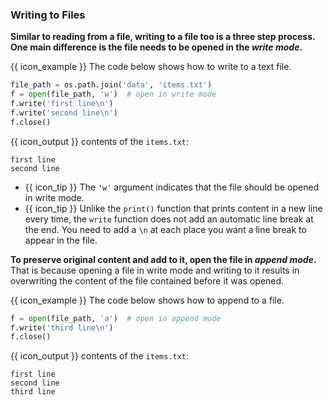 ### Writing to Files

**Similar to reading from a file, writing to a file too is a three step process. One main difference is the file needs to be opened in the _write mode_.**

<box>

{{ icon_example }} The code below shows how to write to a text file.

```python
file_path = os.path.join('data', 'items.txt')
f = open(file_path, 'w')  # open in write mode
f.write('first line\n')
f.write('second line\n')
f.close()
```
{{ icon_output }} contents of the `items.txt`:
```
first line
second line
```
* {{ icon_tip }} The `'w'` argument indicates that the file should be opened in write mode.
* {{ icon_tip }} Unlike the `print()` function that prints content in a new line every time, the `write` function does not add an automatic line break at the end. You need to add a `\n` at each place you want a line break to appear in the file.

</box>

**To preserve original content and add to it, open the file in _append mode_.** That is because opening a file in write mode and writing to it results in overwriting the content of the file contained before it was opened.

<box>

{{ icon_example }} The code below shows how to append to a file.

```python
f = open(file_path, 'a')  # open in append mode
f.write('third line\n')
f.close()
```
{{ icon_output }} contents of the `items.txt`:
```
first line
second line
third line
```
</box>

<include src="exercisePanel.md" boilerplate var-title="Add Line Numbers" var-file="e-addLineNumbers.md" />